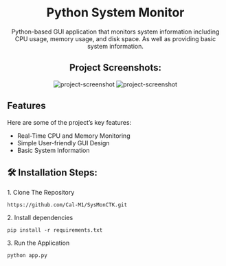 <h1 align="center" id="title">Python System Monitor</h1>

<p align="center" id="description">Python-based GUI application that monitors system information including CPU usage, memory usage, and disk space. As well as providing basic system information.</p>

<h2 align="center">Project Screenshots:</h2>


<div align="center">  
  <img src="https://i.imgur.com/slWkPzP.png" alt="project-screenshot"> 
  <img src="https://i.imgur.com/FODs3z8.png" alt="project-screenshot">
</div>


<h2> Features </h2>

Here are some of the project’s key features:

*   Real-Time CPU and Memory Monitoring
*   Simple User-friendly GUI Design
*   Basic System Information

<h2>🛠️ Installation Steps:</h2>

<p>1. Clone The Repository</p>

```
https://github.com/Cal-M1/SysMonCTK.git
```

<p>2. Install dependencies</p>

```
pip install -r requirements.txt
```

<p>3. Run the Application</p>

```
python app.py
```

